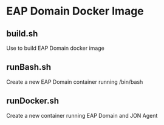 # EAP Domain Docker Image

## build.sh
Use to build EAP Domain docker image

## runBash.sh
Create a new EAP Domain container running /bin/bash

## runDocker.sh
Create a new container running EAP Domain and JON Agent
